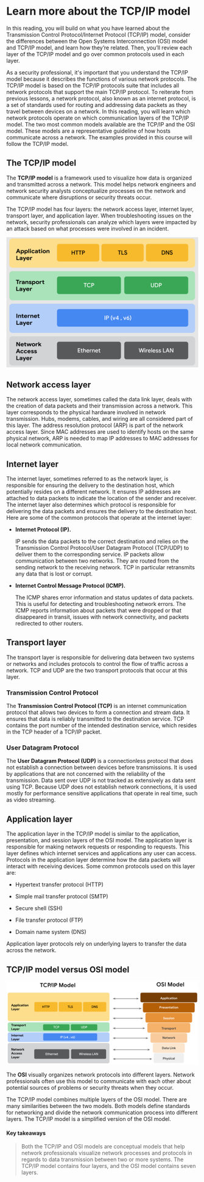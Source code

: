 # Learn more about the TCP/IP model
In this reading, you will build on what you have learned about the Transmission Control Protocol/Internet Protocol (TCP/IP) model, consider the differences between the Open Systems Interconnection (OSI) model and TCP/IP model, and learn how they’re related. Then, you’ll review each layer of the TCP/IP model and go over common protocols used in each layer. 

As a security professional, it's important that you understand the TCP/IP model because it describes the functions of various network protocols. The TCP/IP model is based on the TCP/IP protocols suite that includes all network protocols that support the main TCP/IP protocol. To reiterate from previous lessons, a network protocol, also known as an internet protocol, is a set of standards used for routing and addressing data packets as they travel between devices on a network. In this reading, you will learn which network protocols operate on which communication layers of the TCP/IP model. The two most common models available are the TCP/IP and the OSI model. These models are a representative guideline of how hosts communicate across a network. The examples provided in this course will follow the TCP/IP model.

## The TCP/IP model
The **TCP/IP model** is a framework used to visualize how data is organized and transmitted across a network. This model helps network engineers and network security analysts conceptualize processes on the network and communicate where disruptions or security threats occur. 

The TCP/IP model has four layers: the network access layer, internet layer, transport layer, and application layer. When troubleshooting issues on the network, security professionals can analyze which layers were impacted by an attack based on what processes were involved in an incident. 

![](/Networks%20and%20Network%20Security/img/tcp-ip-model.png)

## Network access layer 
The network access layer, sometimes called the data link layer, deals with the creation of data packets and their transmission across a network. This layer corresponds to the physical hardware involved in network transmission. Hubs, modems, cables, and wiring are all considered part of this layer. The address resolution protocol (ARP) is part of the network access layer. Since MAC addresses are used to identify hosts on the same physical network, ARP is needed to map IP addresses to MAC addresses for local network communication.

## Internet layer
The internet layer, sometimes referred to as the network layer, is responsible for ensuring the delivery to the destination host, which potentially resides on a different network. It ensures IP addresses are attached to data packets to indicate the location of the sender and receiver. The internet layer also determines which protocol is responsible for delivering the data packets and ensures the delivery to the destination host. Here are some of the common protocols that operate at the internet layer:

- **Internet Protocol (IP).** 
  
  IP sends the data packets to the correct destination and relies on the Transmission Control Protocol/User Datagram Protocol (TCP/UDP) to deliver them to the corresponding service. IP packets allow communication between two networks. They are routed from the sending network to the receiving network. TCP in particular retransmits any data that is lost or corrupt.
- **Internet Control Message Protocol (ICMP).** 
  
  The ICMP shares error information and status updates of data packets. This is useful for detecting and troubleshooting network errors. The ICMP reports information about packets that were dropped or that disappeared in transit, issues with network connectivity, and packets redirected to other routers.

## Transport layer
The transport layer is responsible for delivering data between two systems or networks and includes protocols to control the flow of traffic across a network. TCP and UDP are the two transport protocols that occur at this layer. 

### Transmission Control Protocol
The **Transmission Control Protocol (TCP)** is an internet communication protocol that allows two devices to form a connection and stream data. It ensures that data is reliably transmitted to the destination service. TCP contains the port number of the intended destination service, which resides in the TCP header of a TCP/IP packet.

### User Datagram Protocol
The **User Datagram Protocol (UDP)** is a connectionless protocol that does not establish a connection between devices before transmissions. It is used by applications that are not concerned with the reliability of the transmission. Data sent over UDP is not tracked as extensively as data sent using TCP. Because UDP does not establish network connections, it is used mostly for performance sensitive applications that operate in real time, such as video streaming.

## Application layer
The application layer in the TCP/IP model is similar to the application, presentation, and session layers of the OSI model. The application layer is responsible for making network requests or responding to requests. This layer defines which internet services and applications any user can access. Protocols in the application layer determine how the data packets will interact with receiving devices. Some common protocols used on this layer are: 

- Hypertext transfer protocol (HTTP)

- Simple mail transfer protocol (SMTP)

- Secure shell (SSH)

- File transfer protocol (FTP)

- Domain name system (DNS)

Application layer protocols rely on underlying layers to transfer the data across the network.

## TCP/IP model versus OSI model

![](/Networks%20and%20Network%20Security/img/tcp-ip-model-vs-osi-model.png)

The **OSI** visually organizes network protocols into different layers. Network professionals often use this model to communicate with each other about potential sources of problems or security threats when they occur. 

The TCP/IP model combines multiple layers of the OSI model. There are many similarities between the two models. Both models define standards for networking and divide the network communication process into different layers. The TCP/IP model is a simplified version of the OSI model.

#### Key takeaways
> Both the TCP/IP and OSI models are conceptual models that help network professionals visualize network processes and protocols in regards to data transmission between two or more systems. The TCP/IP model contains four layers, and the OSI model contains seven layers.